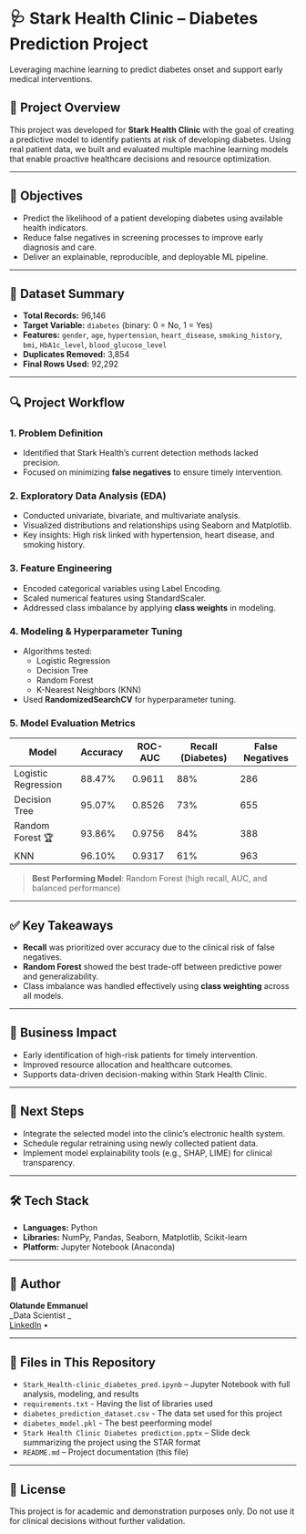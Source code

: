 # 🩺 Stark Health Clinic – Diabetes Prediction Project

Leveraging machine learning to predict diabetes onset and support early medical interventions.

## 📌 Project Overview

This project was developed for **Stark Health Clinic** with the goal of creating a predictive model to identify patients at risk of developing diabetes. Using real patient data, we built and evaluated multiple machine learning models that enable proactive healthcare decisions and resource optimization.

---

## 🎯 Objectives

- Predict the likelihood of a patient developing diabetes using available health indicators.
- Reduce false negatives in screening processes to improve early diagnosis and care.
- Deliver an explainable, reproducible, and deployable ML pipeline.

---

## 📁 Dataset Summary

- **Total Records:** 96,146  
- **Target Variable:** `diabetes` (binary: 0 = No, 1 = Yes)  
- **Features:** `gender`, `age`, `hypertension`, `heart_disease`, `smoking_history`, `bmi`, `HbA1c_level`, `blood_glucose_level`  
- **Duplicates Removed:** 3,854  
- **Final Rows Used:** 92,292

---

## 🔍 Project Workflow

### 1. Problem Definition
- Identified that Stark Health’s current detection methods lacked precision.
- Focused on minimizing **false negatives** to ensure timely intervention.

### 2. Exploratory Data Analysis (EDA)
- Conducted univariate, bivariate, and multivariate analysis.
- Visualized distributions and relationships using Seaborn and Matplotlib.
- Key insights: High risk linked with hypertension, heart disease, and smoking history.

### 3. Feature Engineering
- Encoded categorical variables using Label Encoding.
- Scaled numerical features using StandardScaler.
- Addressed class imbalance by applying **class weights** in modeling.

### 4. Modeling & Hyperparameter Tuning
- Algorithms tested:  
  - Logistic Regression  
  - Decision Tree  
  - Random Forest  
  - K-Nearest Neighbors (KNN)  
- Used **RandomizedSearchCV** for hyperparameter tuning.

### 5. Model Evaluation Metrics
| Model               | Accuracy | ROC-AUC | Recall (Diabetes) | False Negatives |
|--------------------|----------|---------|-------------------|------------------|
| Logistic Regression | 88.47%   | 0.9611  | 88%               | 286              |
| Decision Tree       | 95.07%   | 0.8526  | 73%               | 655              |
| Random Forest 🏆     | 93.86%   | 0.9756  | 84%               | 388              |
| KNN                 | 96.10%   | 0.9317  | 61%               | 963              |

> **Best Performing Model**: Random Forest (high recall, AUC, and balanced performance)

---

## ✅ Key Takeaways

- **Recall** was prioritized over accuracy due to the clinical risk of false negatives.
- **Random Forest** showed the best trade-off between predictive power and generalizability.
- Class imbalance was handled effectively using **class weighting** across all models.

---

## 💼 Business Impact

- Early identification of high-risk patients for timely intervention.
- Improved resource allocation and healthcare outcomes.
- Supports data-driven decision-making within Stark Health Clinic.

---

## 🚀 Next Steps

- Integrate the selected model into the clinic’s electronic health system.
- Schedule regular retraining using newly collected patient data.
- Implement model explainability tools (e.g., SHAP, LIME) for clinical transparency.

---

## 🛠️ Tech Stack

- **Languages:** Python  
- **Libraries:** NumPy, Pandas, Seaborn, Matplotlib, Scikit-learn  
- **Platform:** Jupyter Notebook (Anaconda)

---

## 🧾 Author

**Olatunde Emmanuel**  
_Data Scientist _  
[LinkedIn](https://www.linkedin.com/in/) •

---

## 📂 Files in This Repository

- `Stark_Health-clinic_diabetes_pred.ipynb` – Jupyter Notebook with full analysis, modeling, and results
- `requirements.txt` - Having the list of libraries used
- `diabetes_prediction_dataset.csv` - The data set used for this project
- `diabetes_model.pkl` - The best peerforming model
- `Stark Health Clinic Diabetes prediction.pptx` – Slide deck summarizing the project using the STAR format
- `README.md` – Project documentation (this file)

---

## 📝 License

This project is for academic and demonstration purposes only. Do not use it for clinical decisions without further validation.


